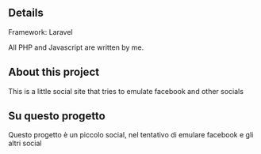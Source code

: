 ## Details

Framework: Laravel

All PHP and Javascript are written by me.

## About this project

This is a little social site that tries to emulate facebook and other socials

## Su questo progetto

Questo progetto è un piccolo social, nel tentativo di emulare facebook e gli altri social
